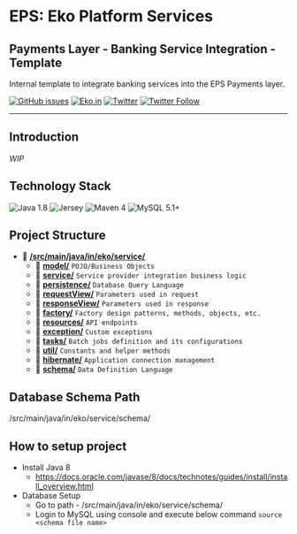 # EPS: Eko Platform Services
## Payments Layer - Banking Service Integration - Template
Internal template to integrate banking services into the EPS Payments layer.

[![GitHub issues](https://img.shields.io/github/issues/ekoindia/aeps-gateway-lib)](https://github.com/ekoindia/aeps-gateway-lib/issues)  <a href="https://eko.in" target="_blank">![Eko.in](https://img.shields.io/badge/Develop%20with-Eko.in-brightgreen)</a>
<a href="https://twitter.com/intent/tweet?text=Wow:&url=https%3A%2F%2Fgithub.com%2Fekoindia%2Faeps-gateway-lib" target="_blank"><img alt="Twitter" src="https://img.shields.io/twitter/url?style=social&url=https%3A%2F%2Fgithub.com%2Fekoindia%2Faeps-gateway-lib"></a>
<a href="https://twitter.com/intent/follow?screen_name=ekospeaks" target="_blank">![Twitter Follow](https://img.shields.io/twitter/follow/ekospeaks?label=Follow&style=social)</a>

---

## Introduction
_WIP_


## Technology Stack
![Java 1.8](https://img.shields.io/badge/Java-1.8-blue)  ![Jersey](https://img.shields.io/badge/Jersey-2.22-green)  ![Maven 4](https://img.shields.io/badge/Maven-4-blueviolet)  ![MySQL 5.1+](https://img.shields.io/badge/MySQL-5.1+-yellowgreen)


## Project Structure
* :open_file_folder: [**/src/main/java/in/eko/service/**](/src/main/java/in/eko/service/)
  * :file_folder: [**model/**](/src/main/java/in/eko/service/model/)  `POJO/Business Objects`
  * :file_folder: [**service/**](/src/main/java/in/eko/service/service/)  `Service provider integration business logic`
  * :file_folder: [**persistence/**](/src/main/java/in/eko/service/persistence/)  `Database Query Language`
  * :file_folder: [**requestView/**](/src/main/java/in/eko/service/requestView/)  `Parameters used in request`
  * :file_folder: [**responseView/**](/src/main/java/in/eko/service/responseView/)  `Parameters used in response`
  * :file_folder: [**factory/**](/src/main/java/in/eko/service/factory/)  `Factory design patterns, methods, objects, etc.`
  * :file_folder: [**resources/**](/src/main/java/in/eko/service/resources/)  `API endpoints`
  * :file_folder: [**exception/**](/src/main/java/in/eko/service/exception/)  `Custom exceptions`
  * :file_folder: [**tasks/**](/src/main/java/in/eko/service/tasks/)  `Batch jobs definition and its configurations`
  * :file_folder: [**util/**](/src/main/java/in/eko/service/util/)  `Constants and helper methods`
  * :file_folder: [**hibernate/**](/src/main/java/in/eko/service/hibernate/)  `Application connection management`
  * :file_folder: [**schema/**](/src/main/java/in/eko/service/schema/)  `Data Definition Language`

## Database Schema Path
/src/main/java/in/eko/service/schema/

## How to setup project

* Install Java 8 
  * https://docs.oracle.com/javase/8/docs/technotes/guides/install/install_overview.html
* Database Setup
  * Go to path - /src/main/java/in/eko/service/schema/
  * Login to MySQL using console and execute below command 
    ```source <schema file name>```
